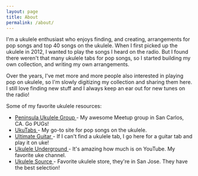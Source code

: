 ```yaml
---
layout: page
title: About
permalink: /about/
---
```


I'm a ukulele enthusiast who enjoys finding, and creating, arrangements for pop songs and top 40 songs on the ukulele. When I first picked up the ukulele in 2012, I wanted to play the songs I heard on the radio. But I found there weren't that many ukulele tabs for pop songs, so I started building my own collection, and writing my own arrangements.

Over the years, I've met more and more people also interested in playing pop on ukulele, so I'm slowly digitizing my collection and sharing them here. I still love finding new stuff and I always keep an ear out for new tunes on the radio!

Some of my favorite ukulele resources:

<ul>
  <li>
    <a href="https://meetup.com/SF-Peninsula-Ukulele-Group" target="_blank">
    Peninsula Ukulele Group
    </a> -
    My awesome Meetup group in San Carlos, CA. Go PUGs!
  </li>
  <li>
    <a href="https://ukutabs.com" target="_blank">
    UkuTabs
    </a> -
    My go-to site for pop songs on the ukulele.
  </li>
  <li>
    <a href="https://www.ultimate-guitar.com" target="_blank">
    Ultimate Guitar
    </a> -
    If I can't find a ukulele tab, I go here for a guitar tab and play it on uke!
  </li>
  <li>
    <a href="https://www.youtube.com/channel/UCDglnz22aXMzpug5HbD1bCA" target="_blank">
    Ukulele Underground
    </a> -
    It's amazing how much is on YouTube. My favorite uke channel.
  </li>
  <li>
    <a href="http://www.ukulelesource.com" target="_blank">
    Ukulele Source
    </a> -
    Favorite ukulele store, they're in San Jose. They have the best selection!
  </li>
<ul>